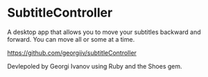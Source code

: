# SubtitleController
A desktop app that allows you to move your subtitles backward and forward. You can move all or some at a time.

https://github.com/georgiiv/subtitleController

Devlepoled by Georgi Ivanov using Ruby and the Shoes gem.
